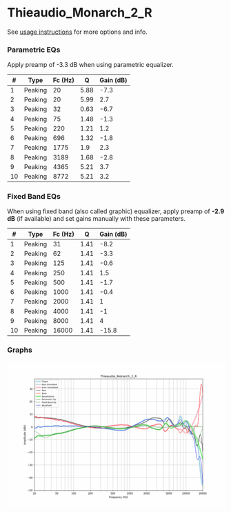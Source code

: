 # Thieaudio_Monarch_2_R
See [usage instructions](https://github.com/jaakkopasanen/AutoEq#usage) for more options and info.

### Parametric EQs
Apply preamp of -3.3 dB when using parametric equalizer.

|   # | Type    |   Fc (Hz) |    Q |   Gain (dB) |
|-----|---------|-----------|------|-------------|
|   1 | Peaking |        20 | 5.88 |        -7.3 |
|   2 | Peaking |        20 | 5.99 |         2.7 |
|   3 | Peaking |        32 | 0.63 |        -6.7 |
|   4 | Peaking |        75 | 1.48 |        -1.3 |
|   5 | Peaking |       220 | 1.21 |         1.2 |
|   6 | Peaking |       696 | 1.32 |        -1.8 |
|   7 | Peaking |      1775 | 1.9  |         2.3 |
|   8 | Peaking |      3189 | 1.68 |        -2.8 |
|   9 | Peaking |      4365 | 5.21 |         3.7 |
|  10 | Peaking |      8772 | 5.21 |         3.2 |

### Fixed Band EQs
When using fixed band (also called graphic) equalizer, apply preamp of **-2.9 dB** (if available) and set gains manually with these parameters.

|   # | Type    |   Fc (Hz) |    Q |   Gain (dB) |
|-----|---------|-----------|------|-------------|
|   1 | Peaking |        31 | 1.41 |        -8.2 |
|   2 | Peaking |        62 | 1.41 |        -3.3 |
|   3 | Peaking |       125 | 1.41 |        -0.6 |
|   4 | Peaking |       250 | 1.41 |         1.5 |
|   5 | Peaking |       500 | 1.41 |        -1.7 |
|   6 | Peaking |      1000 | 1.41 |        -0.4 |
|   7 | Peaking |      2000 | 1.41 |         1   |
|   8 | Peaking |      4000 | 1.41 |        -1   |
|   9 | Peaking |      8000 | 1.41 |         4   |
|  10 | Peaking |     16000 | 1.41 |       -15.8 |

### Graphs
![](./Thieaudio_Monarch_2_R.png)
